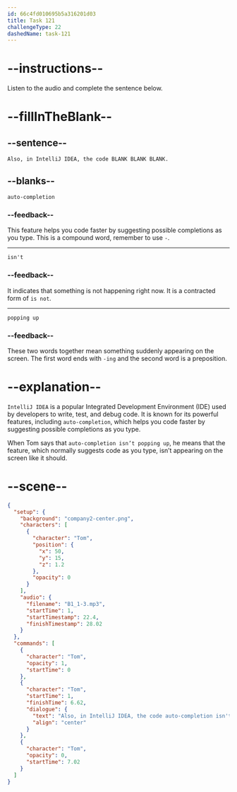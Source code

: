 ```yaml
---
id: 66c4fd010695b5a316201d03
title: Task 121
challengeType: 22
dashedName: task-121
---
```


<!-- Audio Reference:
Tom: Also, in IntelliJ IDEA, the code auto-completion isn't popping up. -->

# --instructions--

Listen to the audio and complete the sentence below.

# --fillInTheBlank--

## --sentence--

`Also, in IntelliJ IDEA, the code BLANK BLANK BLANK.`

## --blanks--

`auto-completion`

### --feedback--

This feature helps you code faster by suggesting possible completions as you type. This is a compound word, remember to use `-`.

---

`isn't`

### --feedback--

It indicates that something is not happening right now. It is a contracted form of `is not`.

---

`popping up`

### --feedback--

These two words together mean something suddenly appearing on the screen. The first word ends with `-ing` and the second word is a preposition.

# --explanation--

`IntelliJ IDEA` is a popular Integrated Development Environment (IDE) used by developers to write, test, and debug code. It is known for its powerful features, including `auto-completion`, which helps you code faster by suggesting possible completions as you type. 

When Tom says that `auto-completion isn’t popping up`, he means that the feature, which normally suggests code as you type, isn’t appearing on the screen like it should.

# --scene--

```json
{
  "setup": {
    "background": "company2-center.png",
    "characters": [
      {
        "character": "Tom",
        "position": {
          "x": 50,
          "y": 15,
          "z": 1.2
        },
        "opacity": 0
      }
    ],
    "audio": {
      "filename": "B1_1-3.mp3",
      "startTime": 1,
      "startTimestamp": 22.4,
      "finishTimestamp": 28.02
    }
  },
  "commands": [
    {
      "character": "Tom",
      "opacity": 1,
      "startTime": 0
    },
    {
      "character": "Tom",
      "startTime": 1,
      "finishTime": 6.62,
      "dialogue": {
        "text": "Also, in IntelliJ IDEA, the code auto-completion isn't popping up.",
        "align": "center"
      }
    },
    {
      "character": "Tom",
      "opacity": 0,
      "startTime": 7.02
    }
  ]
}
```
